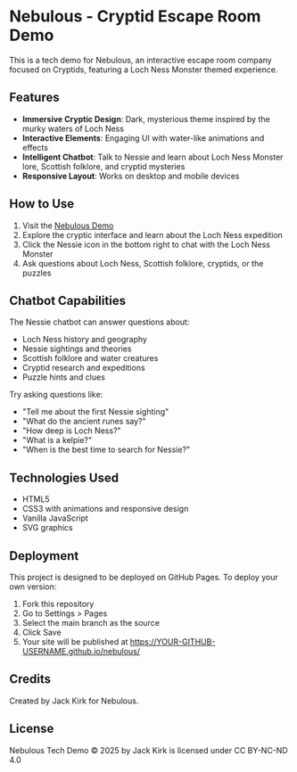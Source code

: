# Nebulous - Cryptid Escape Room Demo

This is a tech demo for Nebulous, an interactive escape room company focused on Cryptids, featuring a Loch Ness Monster themed experience.

## Features

- **Immersive Cryptic Design**: Dark, mysterious theme inspired by the murky waters of Loch Ness
- **Interactive Elements**: Engaging UI with water-like animations and effects
- **Intelligent Chatbot**: Talk to Nessie and learn about Loch Ness Monster lore, Scottish folklore, and cryptid mysteries
- **Responsive Layout**: Works on desktop and mobile devices

## How to Use

1. Visit the [Nebulous Demo](https://hackraindrop.github.io/nebulous/)
2. Explore the cryptic interface and learn about the Loch Ness expedition
3. Click the Nessie icon in the bottom right to chat with the Loch Ness Monster
4. Ask questions about Loch Ness, Scottish folklore, cryptids, or the puzzles

## Chatbot Capabilities

The Nessie chatbot can answer questions about:

- Loch Ness history and geography
- Nessie sightings and theories
- Scottish folklore and water creatures
- Cryptid research and expeditions
- Puzzle hints and clues

Try asking questions like:
- "Tell me about the first Nessie sighting"
- "What do the ancient runes say?"
- "How deep is Loch Ness?"
- "What is a kelpie?"
- "When is the best time to search for Nessie?"

## Technologies Used

- HTML5
- CSS3 with animations and responsive design
- Vanilla JavaScript
- SVG graphics

## Deployment

This project is designed to be deployed on GitHub Pages. To deploy your own version:

1. Fork this repository
2. Go to Settings > Pages
3. Select the main branch as the source
4. Click Save
5. Your site will be published at https://YOUR-GITHUB-USERNAME.github.io/nebulous/

## Credits

Created by Jack Kirk for Nebulous.

## License

Nebulous Tech Demo © 2025 by Jack Kirk is licensed under CC BY-NC-ND 4.0 
